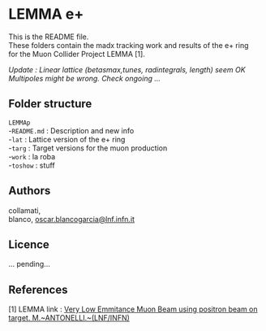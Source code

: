 # LEMMA e+  

This is the README file.  
These folders contain the madx tracking work and results of the e+ ring  
for the Muon Collider Project LEMMA [1].  

*Update : Linear lattice (betasmax,tunes, radintegrals, length) seem OK
          Multipoles might be wrong. Check ongoing ...* 
 
## Folder structure
`LEMMAp`  
-`README.md` : Description and new info  
-`lat` : Lattice version of the e+ ring  
-`targ` : Target versions for the muon production  
-`work` : la roba  
-`toshow` : stuff  

## Authors
collamati,  
blanco, oscar.blancogarcia@lnf.infn.it  

## Licence
... pending...  

## References   
[1] LEMMA link : [Very Low Emmitance Muon Beam using positron beam on target. M.~ANTONELLI.~(LNF/INFN)](https://agenda.infn.it/getFile.py/access?contribId=15&sessionId=0&resId=0&materialId=slides&confId=12202)  


